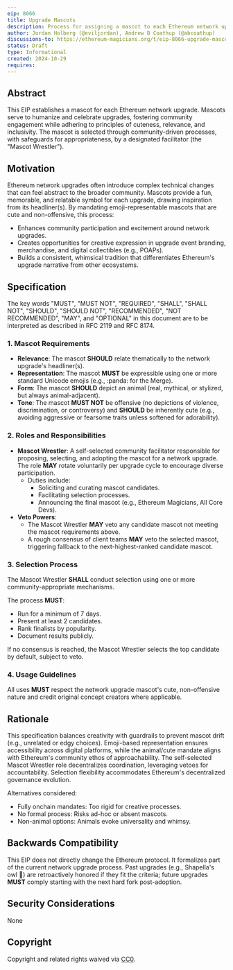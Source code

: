 ```yaml
---
eip: 8066
title: Upgrade Mascots
description: Process for assigning a mascot to each Ethereum network upgrade
author: Jordan Holberg (@eviljordan), Andrew B Coathup (@abcoathup)
discussions-to: https://ethereum-magicians.org/t/eip-8066-upgrade-mascots/26009
status: Draft
type: Informational
created: 2024-10-29
requires: 
---
```


## Abstract

This EIP establishes a mascot for each Ethereum network upgrade. Mascots serve to humanize and celebrate upgrades, fostering community engagement while adhering to principles of cuteness, relevance, and inclusivity. The mascot is selected through community-driven processes, with safeguards for appropriateness, by a designated facilitator (the "Mascot Wrestler").

## Motivation

Ethereum network upgrades often introduce complex technical changes that can feel abstract to the broader community. Mascots provide a fun, memorable, and relatable symbol for each upgrade, drawing inspiration from its headliner(s). By mandating emoji-representable mascots that are cute and non-offensive, this process:

- Enhances community participation and excitement around network upgrades.
- Creates opportunities for creative expression in upgrade event branding, merchandise, and digital collectibles (e.g., POAPs).
- Builds a consistent, whimsical tradition that differentiates Ethereum's upgrade narrative from other ecosystems.

## Specification

The key words "MUST", "MUST NOT", "REQUIRED", "SHALL", "SHALL NOT", "SHOULD", "SHOULD NOT", "RECOMMENDED", "NOT RECOMMENDED", "MAY", and "OPTIONAL" in this document are to be interpreted as described in RFC 2119 and RFC 8174.

### 1. Mascot Requirements
- **Relevance**: The mascot **SHOULD** relate thematically to the network upgrade's headliner(s).
- **Representation**: The mascot **MUST** be expressible using one or more standard Unicode emojis (e.g., :panda: for the Merge).
- **Form**: The mascot **SHOULD** depict an animal (real, mythical, or stylized, but always animal-adjacent).
- **Tone**: The mascot **MUST NOT** be offensive (no depictions of violence, discrimination, or controversy) and **SHOULD** be inherently cute (e.g., avoiding aggressive or fearsome traits unless softened for adorability).

### 2. Roles and Responsibilities
- **Mascot Wrestler**: A self-selected community facilitator responsible for proposing, selecting, and adopting the mascot for a network upgrade. The role **MAY** rotate voluntarily per upgrade cycle to encourage diverse participation.
  - Duties include:
    - Soliciting and curating mascot candidates.
    - Facilitating selection processes.
    - Announcing the final mascot (e.g., Ethereum Magicians, All Core Devs).
- **Veto Powers**:
  - The Mascot Wrestler **MAY** veto any candidate mascot not meeting the mascot requirements above.
  - A rough consensus of client teams **MAY** veto the selected mascot, triggering fallback to the next-highest-ranked candidate mascot.

### 3. Selection Process
The Mascot Wrestler **SHALL** conduct selection using one or more community-appropriate mechanisms.

The process **MUST**:
- Run for a minimum of 7 days.
- Present at least 2 candidates.
- Rank finalists by popularity.
- Document results publicly.

If no consensus is reached, the Mascot Wrestler selects the top candidate by default, subject to veto.

### 4. Usage Guidelines

All uses **MUST** respect the network upgrade mascot's cute, non-offensive nature and credit original concept creators where applicable.

## Rationale

This specification balances creativity with guardrails to prevent mascot drift (e.g., unrelated or edgy choices). Emoji-based representation ensures accessibility across digital platforms, while the animal/cute mandate aligns with Ethereum's community ethos of approachability. The self-selected Mascot Wrestler role decentralizes coordination, leveraging vetoes for accountability. Selection flexibility accommodates Ethereum's decentralized governance evolution.

Alternatives considered:
- Fully onchain mandates: Too rigid for creative processes.
- No formal process: Risks ad-hoc or absent mascots.
- Non-animal options: Animals evoke universality and whimsy.

## Backwards Compatibility

This EIP does not directly change the Ethereum protocol. It formalizes part of the current network upgrade process.  Past upgrades (e.g., Shapella's owl :owl:) are retroactively honored if they fit the criteria; future upgrades **MUST** comply starting with the next hard fork post-adoption.

## Security Considerations

None

## Copyright

Copyright and related rights waived via [CC0](../LICENSE.md).